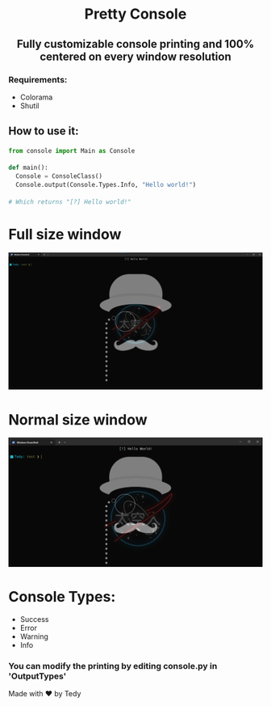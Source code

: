 <div align="center">
  <h1>Pretty Console</h1>
</div>

<h2 align="center">Fully customizable console printing and 100% centered on every window resolution</h2>
<h3>Requirements: </h3>
<ul>
  <li>Colorama</li>
  <li>Shutil</li>
</ul>

<h2>How to use it: </h2>

```python
from console import Main as Console

def main():
  Console = ConsoleClass()
  Console.output(Console.Types.Info, "Hello world!")

# Which returns "[?] Hello world!"
```
# Full size window
![Full](https://raw.githubusercontent.com/TedyonGit/PrettyConsole/main/full.png)
# Normal size window
![Normal](https://raw.githubusercontent.com/TedyonGit/PrettyConsole/main/normal.png)


# Console Types:
- Success
- Error
- Warning
- Info
  
<h3>You can modify the printing by editing console.py in 'OutputTypes'</h3>

Made with ❤ by Tedy
